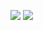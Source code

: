 ![](http://i2.piimg.com/567571/47248f6ce8c5bfa2.png)
![](https://github.com/shanchuantian/altimetry/blob/master/handbook_translation/jason2/pics/table1.png)
